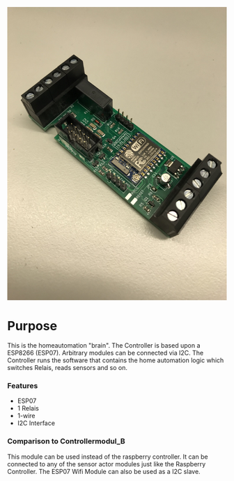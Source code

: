![lt](https://github.com/tinytronix/homeautomation/blob/master/Photos/ESP07.jpg)

# Purpose
This is the homeautomation "brain". The Controller is based upon a ESP8266 (ESP07). Arbitrary modules can be connected via I2C.
The Controller runs the software that contains the home automation logic which switches Relais, reads sensors and so on.

### Features
- ESP07
- 1 Relais
- 1-wire
- I2C Interface

### Comparison to Controllermodul_B
This module can be used instead of the raspberry controller. It can be connected to any of the sensor actor modules just like the Raspberry Controller.
The ESP07 Wifi Module can also be used as a I2C slave.
